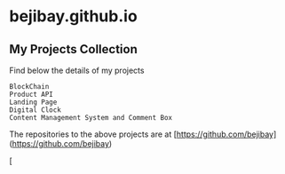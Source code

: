 # bejibay.github.io
## My Projects Collection
Find below the details of my projects
```
BlockChain                                  
Product API  
Landing Page
Digital Clock
Content Management System and Comment Box 
```
The repositories to the above projects are at 
[https://github.com/bejibay] (https://github.com/bejibay)


       
[
